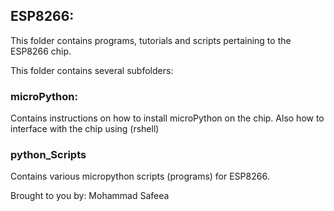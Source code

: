 ## ESP8266:
This folder contains programs, tutorials and scripts pertaining to the ESP8266 chip.

This folder contains several subfolders:

### microPython:
Contains instructions on how to install microPython on the chip.
Also how to interface with the chip using (rshell)

### python_Scripts
Contains various micropython scripts (programs) for ESP8266.

Brought to you by: Mohammad Safeea
